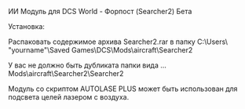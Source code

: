 ИИ Модуль для DCS World - Форпост (Searcher2) Бета

Установка: 

Распаковать содержимое архива Searcher2.rar в папку C:\Users\ "yourname"\Saved Games\DCS\Mods\aircraft\Searcher2 

У вас не должно быть дубликата папки вида ... Mods\aircraft\Searcher2\Searcher2

Модуль со скриптом AUTOLASE PLUS может быть использован для подсвета целей лазером с воздуха.

